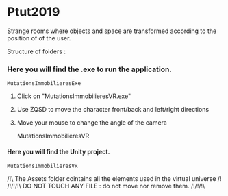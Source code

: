 # Ptut2019
Strange rooms where objects and space are transformed according to the position of of the user.

Structure of folders :


### Here you will find the .exe to run the application.

    MutationsImmobilieresExe
   
1. Click on "MutationsImmobilieresVR.exe"
2. Use ZQSD to move the character front/back and left/right directions
3. Move your mouse to change the angle of the camera

    MutationsImmobilieresVR
#### Here you will find the Unity project.

    MutationsImmobilieresVR
    
/!\ The Assets folder cointains all the elements used in the virtual universe /!\
/!\/!\/!\  DO NOT TOUCH ANY FILE : do not move nor remove them. /!\/!\/!\
